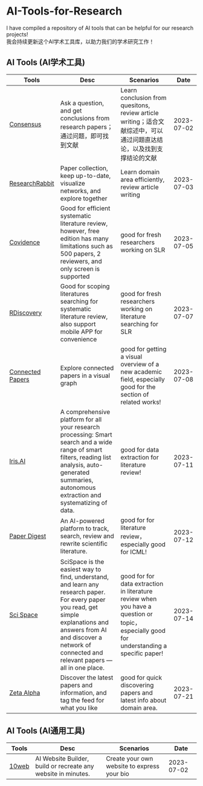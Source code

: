 # AI-Tools-for-Research
I have compiled a repository of AI tools that can be helpful for our research projects!  
我会持续更新这个AI学术工具库，以助力我们的学术研究工作！  

## AI Tools (AI学术工具)  
| Tools | Desc | Scenarios |Date|
|--|--|--|--|
| [Consensus](https://consensus.app/search/) | Ask a question, and get conclusions from research papers；通过问题，即可找到文献 | Learn conclusion from quesitons, review article writing；适合文献综述中，可以通过问题直达结论，以及找到支撑结论的文献 | 2023-07-02|
| [ResearchRabbit](https://www.researchrabbit.ai/) | Paper collection, keep up-to-date, visualize networks, and explore together | Learn domain area efficiently, review article writing | 2023-07-03|
| [Covidence](https://www.covidence.org/) | Good for efficient systematic literature review, however, free edition has many limitations such as 500 papers, 2 reviewers, and only screen is supported | good for fresh researchers working on SLR | 2023-07-05|
| [RDiscovery](https://researcher.life/) | Good for scoping literatures searching for systematic literature review, also support mobile APP for convenience | good for fresh researchers working on literature searching for SLR | 2023-07-07|
| [Connected Papers](https://www.connectedpapers.com/) | Explore connected papers in a visual graph | good for getting a visual overview of a new academic field, especially good for the section of related works! | 2023-07-08|
| [Iris.AI](https://iris.ai/) | A comprehensive platform for all your research processing: Smart search and a wide range of smart filters, reading list analysis, auto-generated summaries, autonomous extraction and systematizing of data. | good for data extraction for literature review! | 2023-07-11|
| [Paper Digest](https://www.paperdigest.org/) | An AI-powered platform to track, search, review and rewrite scientific literature. | good for for literature review，especially good for ICML! | 2023-07-12|
| [Sci Space](https://typeset.io/) | SciSpace is the easiest way to find, understand, and learn any research paper. For every paper you read, get simple explanations and answers from AI and discover a network of connected and relevant papers — all in one place. | good for for data extraction in literature review when you have a question or topic，especially good for understanding a specific paper! | 2023-07-14|
| [Zeta Alpha](https://search.zeta-alpha.com/) | Discover the latest papers and information, and tag the feed for what you like | good for quick discovering papers and latest info about domain area.  | 2023-07-21|  


## AI Tools (AI通用工具)  
| Tools | Desc | Scenarios |Date|
|--|--|--|--|
| [10web](https://10web.io/) | AI Website Builder, build or recreate any website in minutes. | Create your own website to express your bio | 2023-07-02|


